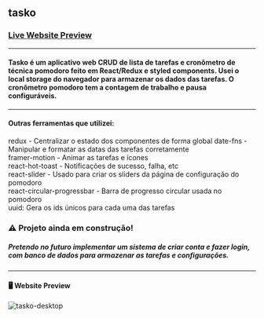 ## tasko

### [Live Website Preview](https://tasko-nine.vercel.app/)

---

#### Tasko é um aplicativo web CRUD de lista de tarefas e cronômetro de técnica pomodoro feito em React/Redux e styled components. Usei o local storage do navegador para armazenar os dados das tarefas. O cronômetro pomodoro tem a contagem de trabalho e pausa configuráveis.

---
  
#### Outras ferramentas que utilizei:

redux - Centralizar o estado dos componentes de forma global 
date-fns - Manipular e formatar as datas das tarefas corretamente  
framer-motion - Animar as tarefas e ícones  
react-hot-toast - Notificações de sucesso, falha, etc  
react-slider - Usado para criar os sliders da página de configuração do pomodoro  
react-circular-progressbar - Barra de progresso circular usada no pomodoro  
uuid: Gera os ids únicos para cada uma das tarefas  

### :warning: Projeto ainda em construção!
##### Pretendo no futuro implementar um sistema de criar conta e fazer login, com banco de dados para armazenar as tarefas e configurações.

---

#### :desktop_computer: Website Preview
![tasko-desktop](https://user-images.githubusercontent.com/82607849/198061320-d8502ccf-1d37-420a-bc54-058adbba4b6b.jpg)
